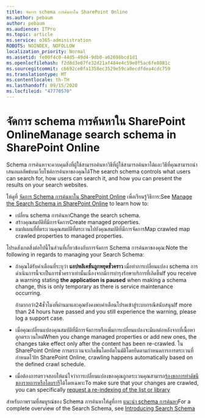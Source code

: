 ```yaml
---
title: จัดการ schema การค้นหาใน SharePoint Online
ms.author: pebaum
author: pebaum
ms.audience: ITPro
ms.topic: article
ms.service: o365-administration
ROBOTS: NOINDEX, NOFOLLOW
localization_priority: Normal
ms.assetid: fe00f4c0-44d5-49d4-9db0-a62698bcd1d1
ms.openlocfilehash: f2d8d3e07fe32d21af484e4c59e0f5ac6fe8081c
ms.sourcegitcommit: c6692ce0fa1358ec3529e59ca0ecdfdea4cdc759
ms.translationtype: MT
ms.contentlocale: th-TH
ms.lasthandoff: 09/15/2020
ms.locfileid: "47770570"
---
```

# <a name="manage-search-schema-in-sharepoint-online"></a><span data-ttu-id="349ad-102">จัดการ schema การค้นหาใน SharePoint Online</span><span class="sxs-lookup"><span data-stu-id="349ad-102">Manage search schema in SharePoint Online</span></span>

<span data-ttu-id="349ad-103">Schema การค้นหาจะควบคุมสิ่งที่ผู้ใช้สามารถค้นหาวิธีที่ผู้ใช้สามารถค้นหาได้และวิธีที่คุณสามารถนำเสนอผลลัพธ์บนเว็บไซต์การค้นหาของคุณได้</span><span class="sxs-lookup"><span data-stu-id="349ad-103">The search schema controls what users can search for, how users can search it, and how you can present the results on your search websites.</span></span> 

<span data-ttu-id="349ad-104">ให้ดูที่ [จัดการ Schema การค้นหาใน SharePoint Online](https://docs.microsoft.com/sharepoint/manage-search-schema) เพื่อเรียนรู้วิธีการ:</span><span class="sxs-lookup"><span data-stu-id="349ad-104">See [Manage the Search Schema in SharePoint Online](https://docs.microsoft.com/sharepoint/manage-search-schema) to learn how to:</span></span> 
- <span data-ttu-id="349ad-105">เปลี่ยน schema การค้นหา</span><span class="sxs-lookup"><span data-stu-id="349ad-105">Change the search schema.</span></span>
- <span data-ttu-id="349ad-106">สร้างคุณสมบัติที่มีการจัดการ</span><span class="sxs-lookup"><span data-stu-id="349ad-106">Create managed properties.</span></span>
- <span data-ttu-id="349ad-107">แมปแผนที่ที่ตระเวนคุณสมบัติที่ตระเวนไปยังคุณสมบัติที่มีการจัดการ</span><span class="sxs-lookup"><span data-stu-id="349ad-107">Map crawled map crawled properties to managed properties.</span></span>

<span data-ttu-id="349ad-108">โปรดสังเกตสิ่งต่อไปนี้ในส่วนที่เกี่ยวข้องกับการจัดการ Schema การค้นหาของคุณ:</span><span class="sxs-lookup"><span data-stu-id="349ad-108">Note the following in regards to managing your Search Schema:</span></span>

- <span data-ttu-id="349ad-109">ถ้าคุณได้รับคำเตือนที่ระบุว่า **แอปพลิเคชันถูกหยุดชั่วคราว** เมื่อทำการเปลี่ยนแปลง schema การดำเนินการนี้จะเป็นการชั่วคราวเท่านั้นเนื่องจากมีการบำรุงรักษาบริการที่เกิดขึ้น</span><span class="sxs-lookup"><span data-stu-id="349ad-109">If you receive a warning stating **the application is paused** when making a schema change, this is only temporary as there is service maintenance occurring.</span></span> 

    <span data-ttu-id="349ad-110">ถ้ามากกว่า24ชั่วโมงที่ผ่านมาและคุณยังคงพบคำเตือนโปรดเข้าสู่ระบบกรณีสนับสนุน</span><span class="sxs-lookup"><span data-stu-id="349ad-110">If more than 24 hours have passed and you still experience the warning, please log a support case.</span></span>
- <span data-ttu-id="349ad-111">เมื่อคุณเปลี่ยนแปลงคุณสมบัติที่มีการจัดการหรือเพิ่มการเปลี่ยนแปลงจะมีผลต่อหลังจากที่เนื้อหาถูกตระเวนใหม่</span><span class="sxs-lookup"><span data-stu-id="349ad-111">When you change managed properties or add new ones, the changes take effect only after the content has been re-crawled.</span></span> <span data-ttu-id="349ad-112">ใน SharePoint Online การตระเวนจะเกิดขึ้นโดยอัตโนมัติโดยยึดตามกำหนดการการตระเวนที่กำหนดไว้</span><span class="sxs-lookup"><span data-stu-id="349ad-112">In SharePoint Online, crawling happens automatically based on the defined crawl schedule.</span></span>
- <span data-ttu-id="349ad-113">เมื่อต้องการตรวจสอบให้แน่ใจว่าการเปลี่ยนแปลงของคุณถูกตระเวนคุณสามารถ[ร้องขอการทำดัชนีของรายการหรือไลบรารี](https://docs.microsoft.com/sharepoint/manage-search-schema#request-re-indexing-of-a-document-library-or-list)ได้โดยเฉพาะ</span><span class="sxs-lookup"><span data-stu-id="349ad-113">To make sure that your changes are crawled, you can specifically [request a re-indexing of the list or library](https://docs.microsoft.com/sharepoint/manage-search-schema#request-re-indexing-of-a-document-library-or-list)</span></span> 

<span data-ttu-id="349ad-114">สำหรับภาพรวมที่สมบูรณ์ของ Schema การค้นหาให้ดูที่การ [แนะนำ schema การค้นหา](https://blogs.technet.microsoft.com/tothesharepoint/2012/11/25/introducing-search-schema-for-sharepoint-2013/)</span><span class="sxs-lookup"><span data-stu-id="349ad-114">For a complete overview of the Search Schema, see [Introducing Search Schema](https://blogs.technet.microsoft.com/tothesharepoint/2012/11/25/introducing-search-schema-for-sharepoint-2013/)</span></span> 


